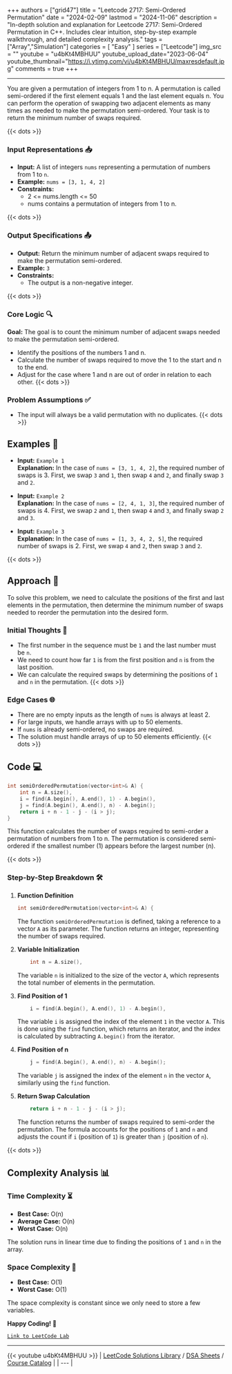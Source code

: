 
+++
authors = ["grid47"]
title = "Leetcode 2717: Semi-Ordered Permutation"
date = "2024-02-09"
lastmod = "2024-11-06"
description = "In-depth solution and explanation for Leetcode 2717: Semi-Ordered Permutation in C++. Includes clear intuition, step-by-step example walkthrough, and detailed complexity analysis."
tags = ["Array","Simulation"]
categories = [
    "Easy"
]
series = ["Leetcode"]
img_src = ""
youtube = "u4bKt4MBHUU"
youtube_upload_date="2023-06-04"
youtube_thumbnail="https://i.ytimg.com/vi/u4bKt4MBHUU/maxresdefault.jpg"
comments = true
+++



---
You are given a permutation of integers from 1 to n. A permutation is called semi-ordered if the first element equals 1 and the last element equals n. You can perform the operation of swapping two adjacent elements as many times as needed to make the permutation semi-ordered. Your task is to return the minimum number of swaps required.
<!--more-->
{{< dots >}}
### Input Representations 📥
- **Input:** A list of integers `nums` representing a permutation of numbers from 1 to `n`.
- **Example:** `nums = [3, 1, 4, 2]`
- **Constraints:**
	- 2 <= nums.length <= 50
	- nums contains a permutation of integers from 1 to n.

{{< dots >}}
### Output Specifications 📤
- **Output:** Return the minimum number of adjacent swaps required to make the permutation semi-ordered.
- **Example:** `3`
- **Constraints:**
	- The output is a non-negative integer.

{{< dots >}}
### Core Logic 🔍
**Goal:** The goal is to count the minimum number of adjacent swaps needed to make the permutation semi-ordered.

- Identify the positions of the numbers 1 and n.
- Calculate the number of swaps required to move the 1 to the start and n to the end.
- Adjust for the case where 1 and n are out of order in relation to each other.
{{< dots >}}
### Problem Assumptions ✅
- The input will always be a valid permutation with no duplicates.
{{< dots >}}
## Examples 🧩
- **Input:** `Example 1`  \
  **Explanation:** In the case of `nums = [3, 1, 4, 2]`, the required number of swaps is 3. First, we swap `3` and `1`, then swap `4` and `2`, and finally swap `3` and `2`.

- **Input:** `Example 2`  \
  **Explanation:** In the case of `nums = [2, 4, 1, 3]`, the required number of swaps is 4. First, we swap `2` and `1`, then swap `4` and `3`, and finally swap `2` and `3`.

- **Input:** `Example 3`  \
  **Explanation:** In the case of `nums = [1, 3, 4, 2, 5]`, the required number of swaps is 2. First, we swap `4` and `2`, then swap `3` and `2`.

{{< dots >}}
## Approach 🚀
To solve this problem, we need to calculate the positions of the first and last elements in the permutation, then determine the minimum number of swaps needed to reorder the permutation into the desired form.

### Initial Thoughts 💭
- The first number in the sequence must be `1` and the last number must be `n`.
- We need to count how far `1` is from the first position and `n` is from the last position.
- We can calculate the required swaps by determining the positions of `1` and `n` in the permutation.
{{< dots >}}
### Edge Cases 🌐
- There are no empty inputs as the length of `nums` is always at least 2.
- For large inputs, we handle arrays with up to 50 elements.
- If `nums` is already semi-ordered, no swaps are required.
- The solution must handle arrays of up to 50 elements efficiently.
{{< dots >}}
## Code 💻
```cpp
int semiOrderedPermutation(vector<int>& A) {
    int n = A.size(), 
    i = find(A.begin(), A.end(), 1) - A.begin(), 
    j = find(A.begin(), A.end(), n) - A.begin();
    return i + n - 1 - j - (i > j);
}
```

This function calculates the number of swaps required to semi-order a permutation of numbers from 1 to n. The permutation is considered semi-ordered if the smallest number (1) appears before the largest number (n).

{{< dots >}}
### Step-by-Step Breakdown 🛠️
1. **Function Definition**
	```cpp
	int semiOrderedPermutation(vector<int>& A) {
	```
	The function `semiOrderedPermutation` is defined, taking a reference to a vector `A` as its parameter. The function returns an integer, representing the number of swaps required.

2. **Variable Initialization**
	```cpp
	    int n = A.size(), 
	```
	The variable `n` is initialized to the size of the vector `A`, which represents the total number of elements in the permutation.

3. **Find Position of 1**
	```cpp
	    i = find(A.begin(), A.end(), 1) - A.begin(), 
	```
	The variable `i` is assigned the index of the element `1` in the vector `A`. This is done using the `find` function, which returns an iterator, and the index is calculated by subtracting `A.begin()` from the iterator.

4. **Find Position of n**
	```cpp
	    j = find(A.begin(), A.end(), n) - A.begin();
	```
	The variable `j` is assigned the index of the element `n` in the vector `A`, similarly using the `find` function.

5. **Return Swap Calculation**
	```cpp
	    return i + n - 1 - j - (i > j);
	```
	The function returns the number of swaps required to semi-order the permutation. The formula accounts for the positions of `1` and `n` and adjusts the count if `i` (position of `1`) is greater than `j` (position of `n`).

{{< dots >}}
## Complexity Analysis 📊
### Time Complexity ⏳
- **Best Case:** O(n)
- **Average Case:** O(n)
- **Worst Case:** O(n)

The solution runs in linear time due to finding the positions of `1` and `n` in the array.

### Space Complexity 💾
- **Best Case:** O(1)
- **Worst Case:** O(1)

The space complexity is constant since we only need to store a few variables.

**Happy Coding! 🎉**


[`Link to LeetCode Lab`](https://leetcode.com/problems/semi-ordered-permutation/description/)

---
{{< youtube u4bKt4MBHUU >}}
| [LeetCode Solutions Library](https://grid47.xyz/leetcode/) / [DSA Sheets](https://grid47.xyz/sheets/) / [Course Catalog](https://grid47.xyz/courses/) |
| --- |
